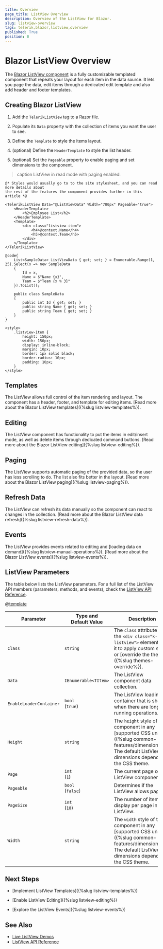 ```yaml
---
title: Overview
page_title: ListView Overview
description: Overview of the ListView for Blazor.
slug: listview-overview
tags: telerik,blazor,listview,overview
published: True
position: 0
---
```


# Blazor ListView Overview

The <a href="https://www.telerik.com/blazor-ui/listview" target="_blank">Blazor ListView component</a> is a fully customizable templated component that repeats your layout for each item in the data source. It lets you page the data, edit items through a dedicated edit template and also add header and footer templates.

## Creating Blazor ListView

1. Add the `TelerikListView` tag to a Razor file.

2. Populate its `Data` property with the collection of items you want the user to see.

3. Define the `Template` to style the items layout.

4. (optional) Define the `HeaderTemplate` to style the list header.

5. (optional) Set the `Pageable` property to enable paging and set dimensions to the component.

>caption ListView in read mode with paging enabled.

````CSHTML
@* Styles would usually go to to the site stylesheet, and you can read more details about
the rest of the features the component provides further in this article *@

<TelerikListView Data="@ListViewData" Width="700px" Pageable="true">
    <HeaderTemplate>
        <h2>Employee List</h2>
    </HeaderTemplate>
    <Template>
        <div class="listview-item">
            <h4>@context.Name</h4>
            <h5>@context.Team</h5>
        </div>
    </Template>
</TelerikListView>

@code{
    List<SampleData> ListViewData { get; set; } = Enumerable.Range(1, 25).Select(x => new SampleData
    {
        Id = x,
        Name = $"Name {x}",
        Team = $"Team {x % 3}"
    }).ToList();

    public class SampleData
    {
        public int Id { get; set; }
        public string Name { get; set; }
        public string Team { get; set; }
    }
}

<style>
    .listview-item {
        height: 150px;
        width: 150px;
        display: inline-block;
        margin: 10px;
        border: 1px solid black;
        border-radius: 10px;
        padding: 10px;
    }
</style>
````

## Templates

The ListView allows full control of the item rendering and layout. The component has a header, footer, and template for editing items. [Read more about the Blazor ListView templates]({%slug listview-templates%}).

## Editing

The ListView component has functionality to put the items in edit/insert mode, as well as delete items through dedicated command buttons. [Read more about the Blazor ListView editing]({%slug listview-editing%}).

## Paging

The ListView supports automatic paging of the provided data, so the user has less scrolling to do. The list also fits better in the layout. [Read more about the Blazor ListView paging]({%slug listview-paging%}).

## Refresh Data

The ListView can refresh its data manually so the component can react to changes in the collection. [Read more about the Blazor ListView data refresh]({%slug listview-refresh-data%}).

## Events

The ListView provides events related to editing and [loading data on demand]({%slug listview-manual-operations%}). [Read more about the Blazor ListView events]({%slug listview-events%}).

## ListView Parameters

The table below lists the ListView parameters. For a full list of the ListView API members (parameters, methods, and events), check the [ListView API Reference](https://docs.telerik.com/blazor-ui/api/Telerik.Blazor.Components.TelerikListView-1).

@[template](/_contentTemplates/common/parameters-table-styles.md#table-layout)

| Parameter | Type and Default&nbsp;Value | Description |
| --- | --- | --- |
| `Class` | `string` | The `class` attribute of the `<div class="k-listview">` element. Use it to apply custom styles or [override the theme]({%slug themes-override%}). |
| `Data` | `IEnumerable<TItem>` | The ListView component data collection. |
| `EnableLoaderContainer` | `bool` <br /> (`true`) | The ListView loading container that is shown when there are long-running operations. |
| `Height` | `string` | The `height` style of the component in any [supported CSS unit]({%slug common-features/dimensions%}). The default ListView dimensions depend on the CSS theme. |
| `Page` | `int` <br /> (`1`) | The current page of the ListView component. |
| `Pageable` | `bool` <br /> (`false`) | Determines if the ListView allows paging. |
| `PageSize` | `int` <br /> (`10`) | The number of items to display per page in the ListView. |
| `Width` | `string` | The `width` style of the component in any [supported CSS unit]({%slug common-features/dimensions%}). The default ListView dimensions depend on the CSS theme. |

## Next Steps

* [Implement ListView Templates]({%slug listview-templates%})

* [Enable ListView Editing]({%slug listview-editing%})

* [Explore the ListView Events]({%slug listview-events%})

## See Also

  * [Live ListView Demos](https://demos.telerik.com/blazor-ui/listview/overview)
  * [ListView API Reference](/blazor-ui/api/Telerik.Blazor.Components.TelerikListView-1)

